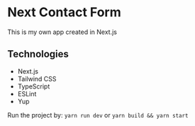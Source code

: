 # Next Contact Form

This is my own app created in Next.js

## Technologies
- Next.js
- Tailwind CSS
- TypeScript
- ESLint
- Yup

Run the project by:
`yarn run dev`
or 
`yarn build && yarn start`
